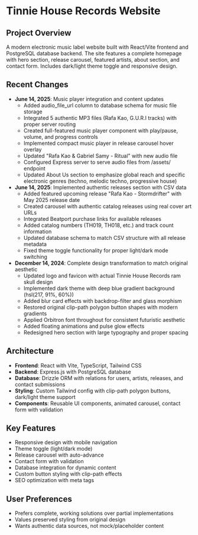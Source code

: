 # Tinnie House Records Website

## Project Overview
A modern electronic music label website built with React/Vite frontend and PostgreSQL database backend. The site features a complete homepage with hero section, release carousel, featured artists, about section, and contact form. Includes dark/light theme toggle and responsive design.

## Recent Changes
- **June 14, 2025**: Music player integration and content updates
  - Added audio_file_url column to database schema for music file storage
  - Integrated 5 authentic MP3 files (Rafa Kao, G.U.R.I tracks) with proper server routing
  - Created full-featured music player component with play/pause, volume, and progress controls
  - Implemented compact music player in release carousel hover overlay
  - Updated "Rafa Kao & Gabriel Samy - Ritual" with new audio file
  - Configured Express server to serve audio files from /assets/ endpoint
  - Updated About Us section to emphasize global reach and specific electronic genres (techno, melodic techno, progressive house)
- **June 14, 2025**: Implemented authentic releases section with CSV data
  - Added featured upcoming release "Rafa Kao - Stormdrifter" with May 2025 release date
  - Created carousel with authentic catalog releases using real cover art URLs
  - Integrated Beatport purchase links for available releases
  - Added catalog numbers (TH019, TH018, etc.) and track count information
  - Updated database schema to match CSV structure with all release metadata
  - Fixed theme toggle functionality for proper light/dark mode switching
- **December 14, 2024**: Complete design transformation to match original aesthetic
  - Updated logo and favicon with actual Tinnie House Records ram skull design
  - Implemented dark theme with deep blue gradient background (hsl(217, 91%, 60%))
  - Added blur card effects with backdrop-filter and glass morphism
  - Restored original clip-path polygon button shapes with modern gradients
  - Applied Orbitron font throughout for consistent futuristic aesthetic
  - Added floating animations and pulse glow effects
  - Redesigned hero section with large typography and proper spacing

## Architecture
- **Frontend**: React with Vite, TypeScript, Tailwind CSS
- **Backend**: Express.js with PostgreSQL database
- **Database**: Drizzle ORM with relations for users, artists, releases, and contact submissions
- **Styling**: Custom Tailwind config with clip-path polygon buttons, dark/light theme support
- **Components**: Reusable UI components, animated carousel, contact form with validation

## Key Features
- Responsive design with mobile navigation
- Theme toggle (light/dark mode)
- Release carousel with auto-advance
- Contact form with validation
- Database integration for dynamic content
- Custom button styling with clip-path effects
- SEO optimization with meta tags

## User Preferences
- Prefers complete, working solutions over partial implementations
- Values preserved styling from original design
- Wants authentic data sources, not mock/placeholder content